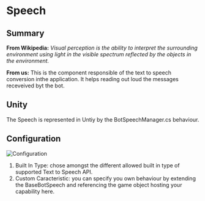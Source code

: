 Speech
======

## Summary
**From Wikipedia:** *Visual perception is the ability to interpret the surrounding environment using light in the visible spectrum reflected by the objects in the environment.*

**From us:** This is the component responsible of the text to speech conversion inthe application. It helps reading out loud the messages receveived byt the bot.

## Unity
The Speech is represented in Untiy by the BotSpeechManager.cs behaviour.

## Configuration
![Configuration](blob/master/Documentation/Pictures/Speech.png)

1. Built In Type: chose amongst the different allowed built in type of supported Text to Speech API.
2. Custom Caracteristic: you can specify you own behaviour by extending the BaseBotSpeech and referencing the game object hosting your capability here.